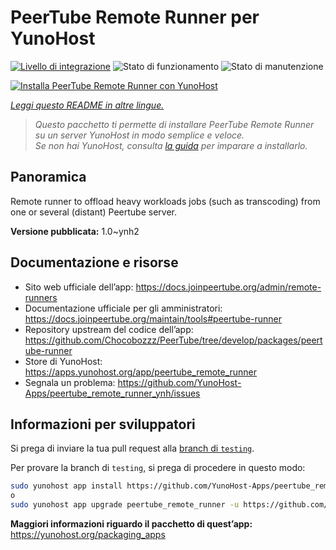 <!--
N.B.: Questo README è stato automaticamente generato da <https://github.com/YunoHost/apps/tree/master/tools/readme_generator>
NON DEVE essere modificato manualmente.
-->

# PeerTube Remote Runner per YunoHost

[![Livello di integrazione](https://dash.yunohost.org/integration/peertube_remote_runner.svg)](https://dash.yunohost.org/appci/app/peertube_remote_runner) ![Stato di funzionamento](https://ci-apps.yunohost.org/ci/badges/peertube_remote_runner.status.svg) ![Stato di manutenzione](https://ci-apps.yunohost.org/ci/badges/peertube_remote_runner.maintain.svg)

[![Installa PeerTube Remote Runner con YunoHost](https://install-app.yunohost.org/install-with-yunohost.svg)](https://install-app.yunohost.org/?app=peertube_remote_runner)

*[Leggi questo README in altre lingue.](./ALL_README.md)*

> *Questo pacchetto ti permette di installare PeerTube Remote Runner su un server YunoHost in modo semplice e veloce.*  
> *Se non hai YunoHost, consulta [la guida](https://yunohost.org/install) per imparare a installarlo.*

## Panoramica

Remote runner to offload heavy workloads jobs (such as transcoding) from one or several (distant) Peertube server.


**Versione pubblicata:** 1.0~ynh2
## Documentazione e risorse

- Sito web ufficiale dell’app: <https://docs.joinpeertube.org/admin/remote-runners>
- Documentazione ufficiale per gli amministratori: <https://docs.joinpeertube.org/maintain/tools#peertube-runner>
- Repository upstream del codice dell’app: <https://github.com/Chocobozzz/PeerTube/tree/develop/packages/peertube-runner>
- Store di YunoHost: <https://apps.yunohost.org/app/peertube_remote_runner>
- Segnala un problema: <https://github.com/YunoHost-Apps/peertube_remote_runner_ynh/issues>

## Informazioni per sviluppatori

Si prega di inviare la tua pull request alla [branch di `testing`](https://github.com/YunoHost-Apps/peertube_remote_runner_ynh/tree/testing).

Per provare la branch di `testing`, si prega di procedere in questo modo:

```bash
sudo yunohost app install https://github.com/YunoHost-Apps/peertube_remote_runner_ynh/tree/testing --debug
o
sudo yunohost app upgrade peertube_remote_runner -u https://github.com/YunoHost-Apps/peertube_remote_runner_ynh/tree/testing --debug
```

**Maggiori informazioni riguardo il pacchetto di quest’app:** <https://yunohost.org/packaging_apps>

